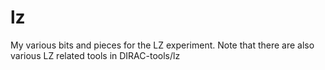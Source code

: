 # lz
My various bits and pieces for the LZ experiment.
Note that there are also various LZ related tools in DIRAC-tools/lz
